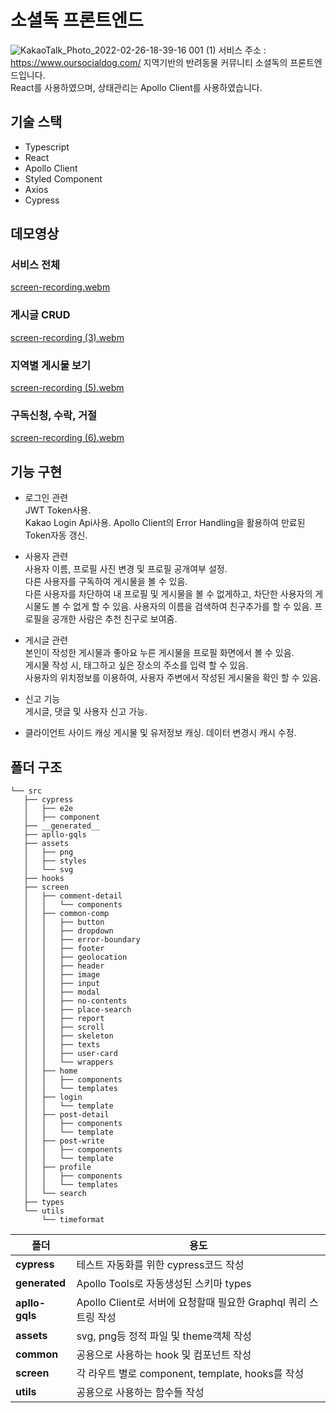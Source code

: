 # 소셜독 프론트엔드
![KakaoTalk_Photo_2022-02-26-18-39-16 001 (1)](https://user-images.githubusercontent.com/61589338/177762295-fccfefd1-f17e-4c54-b9a9-12c6162b7228.png)
서비스 주소 : https://www.oursocialdog.com/
지역기반의 반려동물 커뮤니티 소셜독의 프론트엔드입니다.  
React를 사용하였으며, 상태관리는 Apollo Client를 사용하였습니다.

## 기술 스택
 * Typescript
 * React
 * Apollo Client
 * Styled Component
 * Axios
 * Cypress


## 데모영상
### 서비스 전체
[screen-recording.webm](https://user-images.githubusercontent.com/61589338/185916606-16530304-7b6e-4723-ba3c-1211fc587f8f.webm)

### 게시글 CRUD
[screen-recording (3).webm](https://user-images.githubusercontent.com/61589338/185916601-07a75162-70af-47b9-9844-dc53410fd644.webm)

### 지역별 게시물 보기
[screen-recording (5).webm](https://user-images.githubusercontent.com/61589338/185916610-2815c400-84ba-4102-85fb-61a4e5eb31dc.webm)

### 구독신청, 수락, 거절
[screen-recording (6).webm](https://user-images.githubusercontent.com/61589338/185916618-c841afd7-ae3c-491e-ae82-b7229a3de0a8.webm)



## 기능 구현
 - 로그인 관련  
 JWT Token사용.  
 Kakao Login Api사용.
 Apollo Client의 Error Handling을 활용하여 만료된 Token자동 갱신.

 - 사용자 관련    
 사용자 이름, 프로필 사진 변경 및 프로필 공개여부 설정.  
 다른 사용자를 구독하여 게시물을 볼 수 있음.  
 다른 사용자를 차단하여 내 프로필 및 게시물을 볼 수 없게하고, 차단한 사용자의 게시물도 볼 수 없게 할 수 있음.
 사용자의 이름을 검색하여 친구추가를 할 수 있음.
 프로필을 공개한 사람은 추천 친구로 보여줌.
  
 - 게시글 관련  
 본인이 작성한 게시물과 좋아요 누른 게시물을 프로필 화면에서 볼 수 있음.  
 게시물 작성 시, 태그하고 싶은 장소의 주소를 입력 할 수 있음.  
 사용자의 위치정보를 이용하여, 사용자 주변에서 작성된 게시물을 확인 할 수 있음.    
   
 - 신고 기능  
 게시글, 댓글 및 사용자 신고 가능.  

 - 클라이언트 사이드 캐싱
 게시물 및 유저정보 캐싱. 데이터 변경시 캐시 수정.


 ## 폴더 구조
 ```
 └── src
    ├── cypress
    │   ├── e2e
    │   ├── component
    ├── __generated__
    ├── apllo-gqls
    ├── assets
    │   ├── png
    │   ├── styles
    │   └── svg
    ├── hooks
    ├── screen
    │   ├── comment-detail
    │   │   └── components
    │   ├── common-comp
    │   │   ├── button
    │   │   ├── dropdown
    │   │   ├── error-boundary
    │   │   ├── footer
    │   │   ├── geolocation
    │   │   ├── header
    │   │   ├── image
    │   │   ├── input
    │   │   ├── modal
    │   │   ├── no-contents
    │   │   ├── place-search
    │   │   ├── report
    │   │   ├── scroll
    │   │   ├── skeleton
    │   │   ├── texts
    │   │   ├── user-card
    │   │   └── wrappers
    │   ├── home
    │   │   ├── components
    │   │   └── templates
    │   ├── login
    │   │   └── template
    │   ├── post-detail
    │   │   ├── components
    │   │   └── template
    │   ├── post-write
    │   │   ├── components
    │   │   └── template
    │   ├── profile
    │   │   ├── components
    │   │   └── templates
    │   └── search
    ├── types
    └── utils
        └── timeformat
 ```

| 폴더           | 용도                                                                                 |
| -------------- | -----------------------------------------------------------------------------------|
| **cypress**    | 테스트 자동화를 위한 cypress코드 작성                                                     |
| **__generated__**| Apollo Tools로 자동생성된 스키마 types                                                |
| **apllo-gqls** | Apollo Client로 서버에 요청할때 필요한 Graphql 쿼리 스트링 작성                              |
| **assets**     | svg, png등 정적 파일 및 theme객체 작성                                                  |
| **common**     | 공용으로 사용하는 hook 및 컴포넌트 작성                                                    |
| **screen**     | 각 라우트 별로 component, template, hooks를 작성                                        |
| **utils**      | 공용으로 사용하는 함수들 작성                                                             |